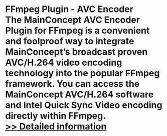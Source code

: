 # FFmpeg Plugin - AVC Encoder<br />The MainConcept AVC Encoder Plugin for FFmpeg is a convenient and foolproof way to integrate MainConcept’s broadcast proven AVC/H.264 video encoding technology into the popular FFmpeg framework. You can access the MainConcept AVC/H.264 software and Intel Quick Sync Video encoding directly within FFmpeg.<br />[>> Detailed information](https://secure.element5.com/esales/product.html?productid=300985341&affiliateid=200057808)